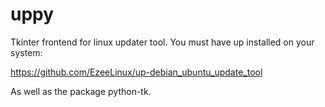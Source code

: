 # uppy
Tkinter frontend for linux updater tool. You must have up installed on your system:

https://github.com/EzeeLinux/up-debian_ubuntu_update_tool

As well as the package python-tk.
